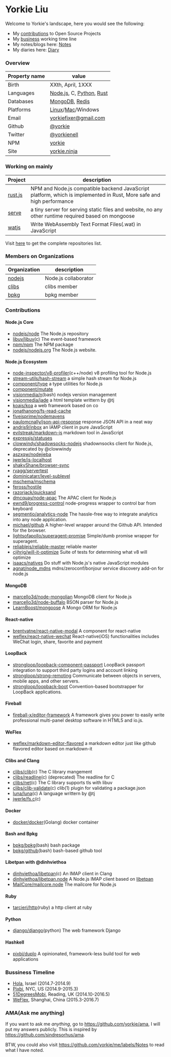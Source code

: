 Yorkie Liu
======================================

Welcome to Yorkie's landscape, here you would see the following:

- My [contributions](#contributions) to Open Source Projects
- My [business](#bussiness-timeline) working time line
- My notes/blogs here: [Notes](https://github.com/yorkie/me/labels/Notes)
- My diaries here: [Diary](https://github.com/yorkie/me/labels/Diary)

### Overview

| Property name | value |
|---------------|-------|
| Birth         | XXth, April, 1XXX |
| Languages     | [Node.js](http://nodejs.org), C, [Python](https://www.python.org/), [Rust](http://www.rust-lang.org/) |
| Databases     | [MongoDB](https://www.mongodb.com/), [Redis](http://redis.io) |
| Platforms     | [Linux](https://github.com/torvalds/linux)/[Mac](https://www.apple.com)/Windows |
| Email         | [yorkiefixer@gmail.com](mailto://yorkiefixer@gmail.com) |
| Github        | [@yorkie](https://github.com/yorkie) |
| Twitter       | [@yorkienell](https://twitter.com/yorkienell) |
| NPM           | [yorkie](https://www.npmjs.org/~yorkie) |
| Site          | [yorkie.ninja](http://yorkie.ninja/) |

### Working on mainly

| Project | description |
|---------|-------------|
| [rust.js](https://github.com/yorkie/rust.js) | NPM and Node.js compatible backend JavaScript platform, which is implemented in Rust, More safe and high performance |
| [serve](https://github.com/yorkie/serve) | a tiny server for serving static files and website, no any other runtime required based on mongoose |
| [watjs](https://github.com/yorkie/watjs) | Write WebAssembly Text Format Files(.wat) in JavaScript |

Visit [here](https://github.com/yorkie?tab=repositories) to get the complete repositories list.

### Members on Organizations

| Organization | description |
|--------------|-------------|
| [nodejs](https://github.com/nodejs) | Node.js collaborator  |
| [clibs](https://github.com/clibs)   | clibs member          |
| [bpkg](https://github.com/bpkg)     | bpkg member           |

### Contributions

#### Node.js Core

- [nodejs/node](https://github.com/nodejs/node/commits?author=yorkie) The Node.js repository
- [libuv/libuv](https://github.com/libuv/libuv/commits?author=yorkie)(c) The event-based framework
- [npm/npm](https://github.com/npm/npm/commits?author=yorkie) The NPM package
- [nodejs/nodejs.org](https://github.com/nodejs/nodejs.org/commits?author=yorkie) The Node.js website.

#### Node.js Ecosystem

- [node-inspector/v8-profiler](https://github.com/node-inspector/v8-profiler/commits?author=yorkie)(c++/node) v8 profiling tool for Node.js
- [stream-utils/hash-stream](https://github.com/stream-utils/hash-stream/commits?author=yorkie) a simple hash stream for Node.js
- [component/type](https://github.com/component/type/commits?author=yorkie) a type utilities for Node.js
- [component/mutate](https://github.com/component/mutate/commits?author=yorkie)
- [visionmedia/n](https://github.com/visionmedia/n/commits?author=yorkie)(bash) nodejs version management
- [visionmedia/jade](https://github.com/visionmedia/jade/commits?author=yorkie) a html template writtern by @tj
- [koajs/koa](https://github.com/koajs/koa/commits?author=yorkie) a web framework based on co
- [jonathanong/fs-read-cache](https://github.com/jonathanong/fs-read-cache/commits?author=yorkie)
- [fiveisprime/nodemavens](https://github.com/fiveisprime/nodemavens/commits?author=yorkie)
- [paulomcnally/json-api-response](https://github.com/paulomcnally/json-api-response/commits?author=yorkie) response JSON API in a neat way
- [andris9/inbox](https://github.com/andris9/inbox/commits?author=yorkie) an IAMP client in pure JavaScript
- [evilstreak/markdown-js](https://github.com/evilstreak/markdown-js/commits?author=yorkie) markdown tool in JavaScript
- [expressjs/statuses](https://github.com/expressjs/statuses/commits?author=yorkie)
- [clowwindy/shadowsocks-nodejs](https://github.com/clowwindy/shadowsocks-nodejs/commits?author=yorkie) shadownsocks client for Node.js, deprecated by @clowwindy
- [aszxqw/nodejieba](https://github.com/aszxqw/nodejieba/commits/master?author=yorkie)
- [jwerle/is-localhost](https://github.com/jwerle/is-localhost/commits?author=yorkie)
- [shakyShane/browser-sync](https://github.com/shakyShane/browser-sync/commits?author=yorkie)
- [rvagg/servertest](https://github.com/rvagg/servertest/commits?author=yorkie)
- [dominicatarr/level-sublevel](https://github.com/dominicatarr/level-sublevel/commits?author=yorkie)
- [mschema/mschema](https://github.com/mschema/mschema/commits?author=yorkie)
- [feross/hostile](https://github.com/feross/hostile/commits?author=yorkie)
- [razorjack/quicksand](https://github.com/razorjack/quicksand/commits?author=yorkie)
- [dmcquay/node-apac](https://github.com/dmcquay/node-apac/commits?author=yorkie) The APAC client for Node.js
- [ewnd9/progress-control](https://github.com/ewnd9/progress-control/commits/master?author=yorkie) node-progress wrapper to control bar from keyboard
- [segmentio/analytics-node](https://github.com/segmentio/analytics-node/commits/master?author=yorkie) The hassle-free way to integrate analytics into any node application.
- [michael/github](https://github.com/michael/github/commits/master?author=yorkie) A higher-level wrapper around the Github API. Intended for the browser.
- [lightsofapollo/superagent-promise](https://github.com/lightsofapollo/superagent-promise/commits/master?author=yorkie) Simple/dumb promise wrapper for superagent. 
- [reliablejs/reliable-master](https://github.com/reliablejs/reliable-master/commits?author=yorkie) reliable master
- [cjihrig/will-it-optimize](https://github.com/cjihrig/will-it-optimize/commits?author=yorkie) Suite of tests for determining what v8 will optimize
- [isaacs/natives](https://github.com/isaacs/natives/commits?author=yorkie) Do stuff with Node.js's native JavaScript modules
- [agnat/node_mdns](https://github.com/agnat/node_mdns/commits?author=yorkie) mdns/zeroconf/bonjour service discovery add-on for node.js

#### MongoDB

- [marcello3d/node-mongolian](https://github.com/marcello3d/node-mongolian/commits?author=yorkie) MongoDB client for Node.js
- [marcello3d/node-buffalo](https://github.com/marcello3d/node-buffalo/commits?author=yorkie) BSON parser for Node.js
- [LearnBoost/mongoose](https://github.com/LearnBoost/mongoose/commits?author=yorkie) A Mongo ORM for Node.js

#### React-native

- [brentvatne/react-native-modal](https://github.com/brentvatne/react-native-modal/commits?author=yorkie) A <Modal /> component for react-native
- [weflex/react-native-wechat](https://github.com/weflex/react-native-wechat/commits?author=yorkie) React-native(iOS) functionalities includes WeChat login, share, favorite and payment

#### LoopBack

- [strongloop/loopback-component-passport](https://github.com/strongloop/loopback-component-passport/commits?author=yorkie) LoopBack passport integration to support third party logins and account linking
- [strongloop/strong-remoting](https://github.com/strongloop/strong-remoting/commits?author=yorkie) Communicate between objects in servers, mobile apps, and other servers.
- [strongloop/loopback-boot](https://github.com/strongloop/loopback-boot/commits/master?author=yorkie) Convention-based bootstrapper for LoopBack applications.

#### Fireball

- [fireball-x/editor-framework](https://github.com/fireball-x/editor-framework/commits?author=yorkie) A framework gives you power to easily write professional multi-panel desktop software in HTML5 and io.js.

#### WeFlex

- [weflex/markdown-editor-flavored](https://github.com/weflex/markdown-editor-flavored/commits?author=yorkie) a markdown editor just like github flavored editor based on markdown-it

#### Clibs and Clang

- [clibs/clib](https://github.com/clibs/clib/commits?author=yorkie)(c) The C library mangement
- [clibs/readline](https://github.com/clibs/readline/commits?author=yorkie)(c) (deprecated) The readline for C
- [clibs/net](https://github.com/clibs/net/commits?author=yorkie)(c) The C library supports tls with libuv
- [clibs/clib-validate](https://github.com/clibs/clib-validate/commits?author=yorkie)(c) clib(1) plugin for validating a package.json
- [luna/luna](https://github.com/luna/luna/commits?author=yorkie)(c) A language writtern by @tj
- [jwerle/fs.c](https://github.com/jwerle/fs.c/commits?author=yorkie)(c) 

#### Docker

- [docker/docker](https://github.com/docker/docker/commits?author=yorkie)(Golang) docker container

#### Bash and Bpkg

- [bpkg/bpkg](https://github.com/bpkg/bpkg/commits?author=yorkie)(bash) bash package
- [bpkg/github](https://github.com/bpkg/github/commits?author=yorkie)(bash) bash-based github tool

#### Libetpan with @dinhviethoa

- [dinhviethoa/libetpan](https://github.com/dinhviethoa/libetpan/commits?author=yorkie)(c) An IMAP client in Clang
- [dinhviethoa/libetpan.node](https://github.com/dinhviethoa/libetpan.node/commits?author=yorkie) A Node.js IMAP client based on [libetpan](https://github.com/dinhviethoa/libetpan)
- [MailCore/mailcore.node](https://github.com/MailCore/mailcore.node/commits/master?author=yorkie) The mailcore for Node.js

#### Ruby

- [tarcieri/http](https://github.com/tarcieri/http/commits?author=yorkie)(ruby) a http client at ruby

#### Python

- [django/django](https://github.com/django/django/commits/master?author=yorkie)(python) The web framework Django

#### Hashkell

- [pixbi/duplo](https://github.com/pixbi/duplo/commits/master?author=yorkie) A opinionated, framework-less build tool for web applications

### Bussiness Timeline

* [Hola](http://hola.org/), Israel (2014.7-2014.9)
* [Pixbi](https://github.com/pixbi), NYC, US (2014.9-2015.3)
* [51DegreesMobi](https://github.com/51Degreesmobi), Reading, UK (2014.10-2016.5)
* [WeFlex](https://github.com/weflex), Shanghai, China (2015.3-2016.7)

### AMA(Ask me anything)

If you want to ask me _anything_, go to https://github.com/yorkie/ama, I will put my answers
publicly. This is inspired by https://github.com/sindresorhus/ama.

BTW, you could also visit https://github.com/yorkie/me/labels/Notes to read what I have noted.
